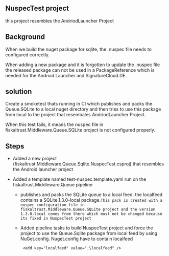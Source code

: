 ## NuspecTest project

this project resembles the AndriodLauncher Project

## Background

When we build the nuget package for sqlite, the .nuspec file needs to configured correctly.

When adding a new package and it is forgotten to update the .nuspec file the released package can not be used in a PackageReference which is needed for the Android Launcher and SignatureCloud.DE.

## solution

Create a smoketest thats running in CI which publishes and packs the Queue.SQLite to a local nuget directory and then tries to use this package from local to the project that resembales AndriodLauncher Project.

When this test fails, it means the nuspec file in fiskaltrust.Middleware.Queue.SQLite project is not configured properly.

## Steps

- Added a new project (fiskaltrust.Middleware.Queue.Sqlite.NuspecTest.csproj) that resembles the Android launcher project
- Added a template named test-nuspec.template.yaml run on the fiskaltrust.Middleware.Queue pipeline

  - publishes and packs the SQLite queue to a local feed. the localfeed contains a SQLite.1.3.0-local package.`This pack is created with a nuspec configuration file in fiskaltrust.Middleware.Queue.SQLite project and the version 1.3.0-local comes from there which must not be changed because its fixed in NuspecTest project`

  - Added pipeline tasks to build NuspecTest project and force the project to use the Queue.Sqlite package from local feed by using NuGet.config.
    Nuget.config have to contain localfeed

    ` <add key="localfeed" value=".\localfeed" />`
